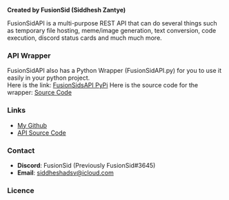 **Created by FusionSid (Siddhesh Zantye)**

FusionSidAPI is a multi-purpose REST API that can do several things such as temporary file hosting, meme/image generation, text conversion, code execution, discord status cards and much much more.  

### API Wrapper
FusionSidAPI also has a Python Wrapper (FusionSidAPI.py) for you to use it easily in your python project.  
Here is the link: [FusionSidsAPI PyPi](https://pypi.org/project/fusionsidsapi/)
Here is the source code for the wrapper: [Source Code](https://github.com/FusionSid/FusionSidAPI.py)

### Links

- [My Github](https://github.com/FusionSid)
- [API Source Code](https://github.com/FusionSid/FusionSidAPI)

### Contact
- **Discord**: FusionSid (Previously FusionSid#3645)
- **Email**: [siddheshadsv@icloud.com](siddheshadsv@icloud.com)

### Licence